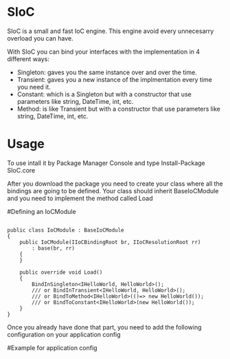 # SIoC

SIoC is a small and fast IoC engine.
This engine avoid every unnecesarry overload you can have.

With SIoC you can bind your interfaces with the implementation in 4 different ways:
- Singleton: gaves you the same instance over and over the time.
- Transient: gaves you a new instance of the implmentation every time you need it.
- Constant: which is a Singleton but with a constructor that use parameters like string, DateTime, int, etc.
- Method: is like Transient but with a constructor that use parameters like string, DateTime, int, etc.

# Usage

To use intall it by Package Manager Console and type Install-Package SIoC.core

After you download the package you need to create your class where all the bindings are going to be defined.
Your class should inherit BaseIoCModule and you need to implement the method called Load

#Defining an IoCModule
```

public class IoCModule : BaseIoCModule
{
	public IoCModule(IIoCBindingRoot br, IIoCResolutionRoot rr) 
		: base(br, rr)
	{
	}

	public override void Load()
	{
		BindInSingleton<IHelloWorld, HelloWorld>();
		/// or BindInTransient<IHelloWorld, HelloWorld>();
		/// or BindToMethod<IHelloWorld>(()=> new HelloWorld());
		/// or BindToConstant<IHelloWorld>(new HelloWorld());
	}
}
```

Once you already have done that part, you need to add the following configuration on your application config

  <configSections>
    <section name="IoCSection" type="SIoC.core.Config.IoCConfigurationSection, SIoC.core"/>
  </configSections>

  <IoCSection IoCModule="<Class that has the bindings>, <assembly name>" ContainerProvider="SIoC.core.Impl.SIoCContainer, SIoC.core">
  
#Example for application config

<IoCSection IoCModule="ConsoleTest.IoCModule, ConsoleTest" ContainerProvider="SIoC.core.Impl.SIoCContainer, SIoC.core">

